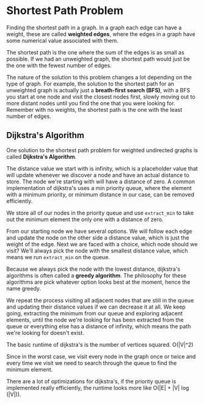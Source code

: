 # Shortest Path Problem

Finding the shortest path in a graph. In a graph each edge can have a weight, these are called **weighted edges**,
where the edges in a graph have some numerical value associated with them. 

The shortest path is the one where the sum of the edges is as small as possible. If we had an unweighted graph,
the shortest path would just be the one with the fewest number of edges. 

The nature of the solution to this problem changes a lot depending on the type of graph. For example, 
the solution to the shortest path for an unweighted graph is actually just a **breath-first search (BFS)**,
with a BFS you start at one node and visit the closest nodes first, slowly moving out to more distant nodes
until you find the one that you were looking for. Remember with no weights, the shortest path is the 
one with the least number of edges. 

## Dijkstra's Algorithm

One solution to the shortest path problem for weighted undirected graphs is called **Dijkstra's Algorithm**.

The distance value we start with is infinity, which is a placeholder value that will update
whenever we discover a node and have an actual distance to store. The node we're starting with 
will have a distance of zero. A common implementation of dijkstra's uses a min priority queue, where the element
with a minimum priority, or minimum distance in our case, can be removed efficiently. 

We store all of our nodes in the priority queue and use `extract_min` to take out the minimum element the only one with 
a distance of zero. 

From our starting node we have several options. We will follow each edge and update the node on the other
side a distance value, which is just the weight of the edge. Next we are faced with a choice, 
which node should we visit? We'll always pick the node with the smallest distance value, which 
means we run `extract_min` on the queue. 

Because we always pick the node with the lowest distance, dijkstra's algorithms is often called a
**greedy algorithm**. The philosophy for these algorithms are pick whatever option looks best at the moment, 
hence the name greedy. 

We repeat the process visiting all adjacent nodes that are still in the queue and updating
their distance values if we can decrease it at all. We keep going, extracting the minimum from 
our queue and exploring adjacent elements, until the node we're looking for has been extracted from the
queue or everything else has a distance of infinity, which means the path we're looking for doesn't exist.

The basic runtime of dijkstra's is the number of vertices squared. 
O(|V|^2)

Since in the worst case, we visit every node in the graph once or twice and every time we visit we need to search
through the queue to find the minimum element. 

There are a lot of optimizations for dijkstra's, if the priority queue is implemented really efficiently, 
the runtime looks more like O(|E| + |V| log (|V|)).

